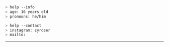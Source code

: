 ````zsh
> help --info
> age: 16 years old
> pronouns: he/him
````

````zsh
> help --contact
> instagram: zyroser
> mailto:
````
---

<sup>
